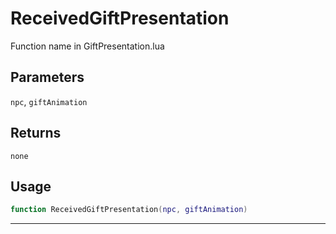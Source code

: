 # ReceivedGiftPresentation
Function name in GiftPresentation.lua
## Parameters
`npc`, `giftAnimation`
## Returns
`none`
## Usage
```lua
function ReceivedGiftPresentation(npc, giftAnimation)
```
---
